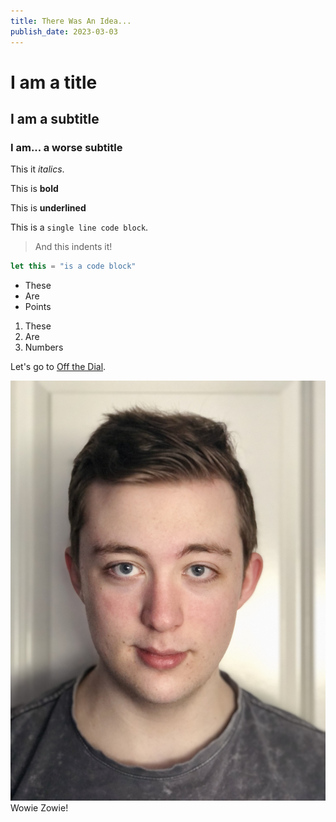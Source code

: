 ```yaml
---
title: There Was An Idea...
publish_date: 2023-03-03
---
```


# I am a title

## I am a subtitle

### I am... a worse subtitle

This it *italics*.

This is **bold**

This is __underlined__

This is a `single line code block`.

> And this indents it!

```javascript
let this = "is a code block"
```

- These
- Are
- Points

1. These
2. Are
3. Numbers

Let's go to [Off the Dial](https://otd.ink).

![My profile pic](./img/James.jpg)
Wowie Zowie!